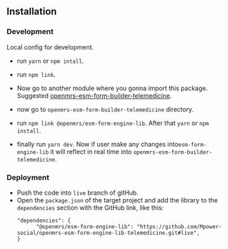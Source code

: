 ## Installation


### Development
Local config for development.
- run `yarn` or `npm intall`.
- run `npm link`.
- Now go to another module where you gonna import this package. Suggested [openmrs-esm-form-builder-telemedicine](https://github.com/Mpower-social/openmrs-esm-form-builder-telemedicine).


- now go to `openmrs-esm-form-builder-telemedicine` directory. 
- run `npm link @openmrs/esm-form-engine-lib`. After that `yarn` or `npm install`.
- finally run `yarn dev`. Now if user make any changes into`esm-form-engine-lib` it will reflect in real time into `openmrs-esm-form-builder-telemedicine`.


### Deployment
- Push the code into `live` branch of gitHub.
- Open the `package.json` of the target project and add the library to the `dependencies` section with the GitHub link, like this: 
  ```
  "dependencies": {
        "@openmrs/esm-form-engine-lib": "https://github.com/Mpower-social/openmrs-esm-form-engine-lib-telemedicine.git#live",
  }
  ```
